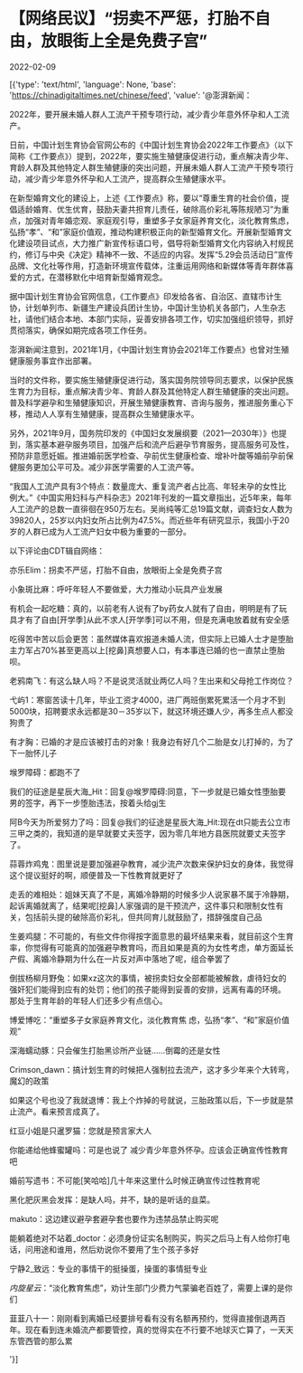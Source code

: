 # 【网络民议】“拐卖不严惩，打胎不自由，放眼街上全是免费子宫”

2022-02-09

[{'type': 'text/html', 'language': None, 'base': 'https://chinadigitaltimes.net/chinese/feed', 'value': '@澎湃新闻：



2022年，要开展未婚人群人工流产干预专项行动，减少青少年意外怀孕和人工流产。



日前，中国计划生育协会官网公布的《中国计划生育协会2022年工作要点》（以下简称《工作要点》）提到，2022年，要实施生殖健康促进行动，重点解决青少年、育龄人群及其他特定人群生殖健康的突出问题，开展未婚人群人工流产干预专项行动，减少青少年意外怀孕和人工流产，提高群众生殖健康水平。

在新型婚育文化的建设上，上述《工作要点》称，要以“尊重生育的社会价值，提倡适龄婚育、优生优育，鼓励夫妻共担育儿责任，破除高价彩礼等陈规陋习”为重点，加强对青年婚恋观、家庭观引导，重塑多子女家庭养育文化，淡化教育焦虑，弘扬“孝”、“和”家庭价值观，推动构建积极正向的新型婚育文化。开展新型婚育文化建设项目试点，大力推广新宣传标语口号，倡导将新型婚育文化内容纳入村规民约，修订与中央《决定》精神不一致、不适应的内容。发挥“5.29会员活动日”宣传品牌、文化社等作用，打造新环境宣传载体，注重运用网络和新媒体等青年群体喜爱的方式，在潜移默化中培育新型婚育观念。

据中国计划生育协会官网信息，《工作要点》印发给各省、自治区、直辖市计生协，计划单列市、新疆生产建设兵团计生协，中国计生协机关各部门，人生杂志社，请他们结合本地、本部门实际，妥善安排各项工作，切实加强组织领导，抓好贯彻落实，确保如期完成各项工作任务。

澎湃新闻注意到，2021年1月，《中国计划生育协会2021年工作要点》也曾对生殖健康服务事宜作出部署。

当时的文件称，要实施生殖健康促进行动，落实国务院领导同志要求，以保护民族生育力为目标，重点解决青少年、育龄人群及其他特定人群生殖健康的突出问题。普及科学避孕和生殖健康知识，开展生殖健康教育、咨询与服务，推进服务重心下移，推动人人享有生殖健康，提高群众生殖健康水平。

另外，2021年9月，国务院印发的《中国妇女发展纲要（2021—2030年）》也提到，落实基本避孕服务项目，加强产后和流产后避孕节育服务，提高服务可及性，预防非意愿妊娠。推进婚前医学检查、孕前优生健康检查、增补叶酸等婚前孕前保健服务更加公平可及。减少非医学需要的人工流产等。

“我国人工流产具有3个特点：数量庞大、重复流产者占比高、年轻未孕的女性比例大。”《中国实用妇科与产科杂志》2021年刊发的一篇文章指出，近5年来，每年人工流产的总数一直徘徊在950万左右。吴尚纯等汇总19篇文献，调查妇女人数为39820人，25岁以内妇女所占比例为47.5%。而近些年有研究显示，我国小于20岁的人群已成为人工流产妇女中极为重要的一部分。

以下评论由CDT辑自网络：



亦乐Elim：拐卖不严惩，打胎不自由，放眼街上全是免费子宫

小象斑比麻：呼吁年轻人不要做爱，大力推动小玩具产业发展

有机会一起吃糖：真的，以前老有人说有了by药女人就有了自由，明明是有了玩具才有了自由[开学季]从此不求人[开学季]可以不用，但是充满电放着就有安全感

吃得苦中苦以后会更苦：虽然媒体喜欢报道未婚人流，但实际上已婚人士才是堕胎主力军占70%甚至更高以上[挖鼻]真想要人口，有本事连已婚的也一直禁止堕胎呗。

老鸦南飞：有这么缺人吗？不是说灵活就业两亿人吗？生出来和父母抢工作岗位？

弋屿1：寒窗苦读十几年，毕业工资才4000，进厂两班倒累死累活一个月才不到5000块，招聘要求永远都是30－35岁以下，就这环境还嫌人少，再多生点人都没狗贵了

有才胸：已婚的才是应该被打击的对象！我身边有好几个二胎是女儿打掉的，为了下一胎怀儿子

堠罗障碍：都跑不了

我们的征途是星辰大海_Hit：回复@堠罗障碍:同意，下一步就是已婚女性堕胎要男的签字，再下一步堕胎违法，按着头给gj生

阿B今天为所爱努力了吗：回复@我们的征途是星辰大海_Hit:现在dt只能去公立市三甲之类的，我知道的是早就要丈夫签字，因为零几年地方县医院就要丈夫签字了。

蒜蓉炸鸡鬼：图里说是要加强避孕教育，减少流产次数来保护妇女的身体，我觉得这个提议挺好的啊，顺便普及一下性教育就更好了

走丢的难相处：姐妹天真了不是，离婚冷静期的时候多少人说家暴不属于冷静期，起诉离婚就离了，结果呢[挖鼻]人家强调的是干预流产，这件事只和限制女性有关，包括前头提的破除高价彩礼，但共同育儿就鼓励了，措辞强度自己品

生姜鸡腿：不可能的，有些文件你得按字面意思的最坏结果来看，就目前这个生育率，你觉得有可能真的加强避孕教育吗，而且如果是真的为女性考虑，单方面延长产假、离婚冷静期为什么在一片反对声中落地了呢，组合拳罢了

倒拔杨柳月野兔：如果xz这次的事情，被拐卖妇女全部都能被解救，虐待妇女的强奸犯们能得到应有的处罚；他们的孩子能得到妥善的安排，远离有毒的环境。 那处于生育年龄的年轻人们还多少有点信心。

博爱博吃：“重塑多子女家庭养育文化，淡化教育焦 虑，弘扬“孝”、“和”家庭价值观”

深海蠕动豚：只会催生打胎黑诊所产业链……倒霉的还是女性

Crimson_dawn：搞计划生育的时候把人强制拉去流产，这才多少年来个大转弯，魔幻的政策

如果这个号也没了我就退博：我上个炸掉的号就说，三胎政策以后，下一步就是禁止流产。看来预言成真了。

红豆小姐是只暹罗猫：您就是预言家大人

你能递给他蜂蜜罐吗：可是也说了 减少青少年意外怀孕。应该会正确宣传性教育吧

婚前写遗书：不可能[笑哈哈]几十年来这里什么时候正确宣传过性教育呢

黑化肥灰黑会发挥：是缺人吗，并不，缺的是听话的韭菜。

makuto：这边建议避孕套避孕套也要作为违禁品禁止购买呢

能躺着绝对不站着_doctor：必须身份证实名制购买，购买之后马上有人给你打电话，问用途和谁用，然后劝说你不要用了生个孩子多好

宁静2_致远：专业的事情干的挺操蛋，操蛋的事情挺专业

_内旋星云_：“淡化教育焦虑”，劝计生部门少费力气蒙骗老百姓了，需要上课的是你们

韮韮八十一：刚刚看到离婚已经要排号看有没有名额再预约，觉得直接倒退两百年。现在看到连未婚流产都要管控，真的觉得实在不行要不地球灭亡算了，一天天东管西管的那么累

'}]